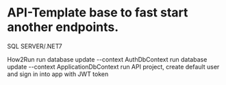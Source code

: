 # API-Template base to fast start another endpoints.
SQL SERVER/.NET7

How2Run
run database update --context AuthDbContext
run database update --context ApplicationDbContext
run API project, create default user and sign in into app with JWT token

